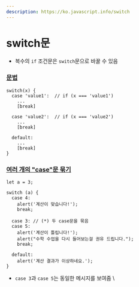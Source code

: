 ```yaml
---
description: https://ko.javascript.info/switch
---
```


# switch문

* 복수의 `if` 조건문은 `switch`문으로 바꿀 수 있음



### [문법](https://ko.javascript.info/switch#ref-875)

```
switch(x) {
  case 'value1':  // if (x === 'value1')
    ...
    [break]

  case 'value2':  // if (x === 'value2')
    ...
    [break]

  default:
    ...
    [break]
}
```



### [여러 개의 "case"문 묶기](https://ko.javascript.info/switch#ref-877)

```
let a = 3;

switch (a) {
  case 4:
    alert('계산이 맞습니다!');
    break;

  case 3: // (*) 두 case문을 묶음
  case 5:
    alert('계산이 틀립니다!');
    alert("수학 수업을 다시 들어보는걸 권유 드립니다.");
    break;

  default:
    alert('계산 결과가 이상하네요.');
}
```

* `case 3`과 `case 5`는 동일한 메시지를 보여줌 \
